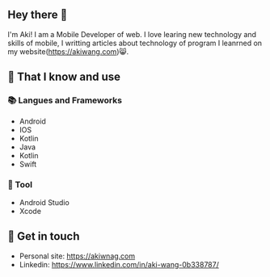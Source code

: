 ## Hey there 👋
I'm Aki! I am a Mobile Developer of web. I love learing new technology and skills of mobile, I writting articles about technology of program I leanrned on my website(https://akiwang.com)😸.

## 🧠 That I know and use
### 📚 Langues and Frameworks
- Android
- IOS
- Kotlin
- Java
- Kotlin
- Swift

### 🔧 Tool
- Android Studio
- Xcode

## 🔗 Get in touch
- Personal site: https://akiwnag.com
- Linkedin: https://www.linkedin.com/in/aki-wang-0b338787/